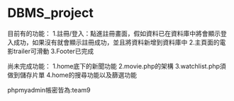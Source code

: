 # DBMS_project



目前有的功能：
1.註冊/登入：點進註冊畫面，假如資料已在資料庫中將會顯示登入成功，如果沒有就會顯示註冊成功，並且將資料新增到資料庫中
2.主頁面的電影trailer可滑動
3.Footer已完成

尚未完成功能：
1.home底下的新聞功能
2.movie.php的架構
3.watchlist.php須做到儲存片單
4.home的搜尋功能以及篩選功能

phpmyadmin帳密皆為:team9
